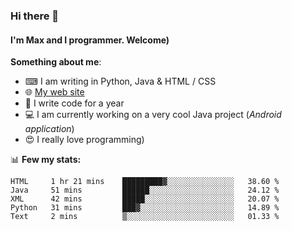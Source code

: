 ### Hi there 👋
#### I'm Max and I programmer. Welcome)

**Something about me**:
- ⌨ I am writing in Python, Java & HTML / CSS
- 🌐 [My web site](https://merive.herokuapp.com/)
- 🎈 I write code for a year
- 💻 I am currently working on a very cool Java project (*Android application*)
- 😍 I really love programming)

📊 **Few my stats:**
<!--START_SECTION:waka-->
```text
HTML     1 hr 21 mins    █████████▓░░░░░░░░░░░░░░░   38.60 % 
Java     51 mins         ██████░░░░░░░░░░░░░░░░░░░   24.12 % 
XML      42 mins         █████░░░░░░░░░░░░░░░░░░░░   20.07 % 
Python   31 mins         ███▓░░░░░░░░░░░░░░░░░░░░░   14.89 % 
Text     2 mins          ▒░░░░░░░░░░░░░░░░░░░░░░░░   01.33 % 
```
<!--END_SECTION:waka-->
